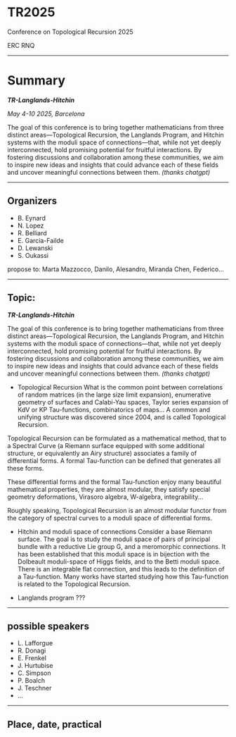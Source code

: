 # TR2025
Conference on Topological Recursion 2025

ERC RNQ

---
# Summary

_**TR-Langlands-Hitchin**_

_May 4-10 2025, Barcelona_

The goal of this conference is to bring together mathematicians from three distinct areas—Topological Recursion, the Langlands Program, and Hitchin systems with the moduli space of connections—that, while not yet deeply interconnected, hold promising potential for fruitful interactions. By fostering discussions and collaboration among these communities, we aim to inspire new ideas and insights that could advance each of these fields and uncover meaningful connections between them.
_(thanks chatgpt)_



---

## Organizers

- B. Eynard
- N. Lopez
- R. Belliard
- E. Garcia-Failde
- D. Lewanski
- S. Oukassi

propose to:
Marta Mazzocco, Danilo, Alesandro, Miranda Chen, Federico...

---

## Topic:

_**TR-Langlands-Hitchin**_

The goal of this conference is to bring together mathematicians from three distinct areas—Topological Recursion, the Langlands Program, and Hitchin systems with the moduli space of connections—that, while not yet deeply interconnected, hold promising potential for fruitful interactions. By fostering discussions and collaboration among these communities, we aim to inspire new ideas and insights that could advance each of these fields and uncover meaningful connections between them.
_(thanks chatgpt)_


- Topological Recursion
 What is the common point between correlations of random matrices (in the large size limit expansion), enumerative geometry of surfaces and Calabi-Yau spaces, Taylor series expansion of KdV or KP Tau-functions, combinatorics of maps...
A common and unifying structure was discovered since 2004, and is called Topological Recursion.

 Topological Recursion can be formulated as a mathematical method, that to a Spectral Curve (a Riemann surface equipped with some additional structure, or equivalently an Airy structure) associates a family of differential forms.
 A formal Tau-function can be defined that generates all these forms.

These differential forms and the formal Tau-function enjoy many beautiful mathematical properties, they are almost modular, they satisfy special geometry deformations, Virasoro algebra, W-algebra, integrability...

Roughly speaking, Topological Recursion is an almost modular functor from the category of spectral curves to a moduli space of differential forms.

- Hitchin and moduli space of connections
Consider a base Riemann surface. The goal is to study the moduli space of pairs of principal bundle with a reductive Lie group G, and a  meromorphic connections.
It has been established that this moduli space is in bijection with the Dolbeault moduli-space of Higgs fields, and to the Betti moduli space.
There is an integrable flat connection, and this leads to the definition of a Tau-function. Many works have started studying how this Tau-function is related to the Topological Recursion.


- Langlands program
???


---
## possible speakers

- L. Lafforgue
- R. Donagi
- E. Frenkel
- J. Hurtubise
- C. Simpson
- P. Boalch
- J. Teschner
- ...

---

## Place, date, practical



